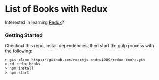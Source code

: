 # List of Books with Redux

Interested in learning [Redux](https://www.udemy.com/react-redux/)?

### Getting Started

Checkout this repo, install dependencies, then start the gulp process with the following:

```
> git clone https://github.com/reactjs-andru1989/redux-books.git
> cd redux-books
> npm install
> npm start
```
